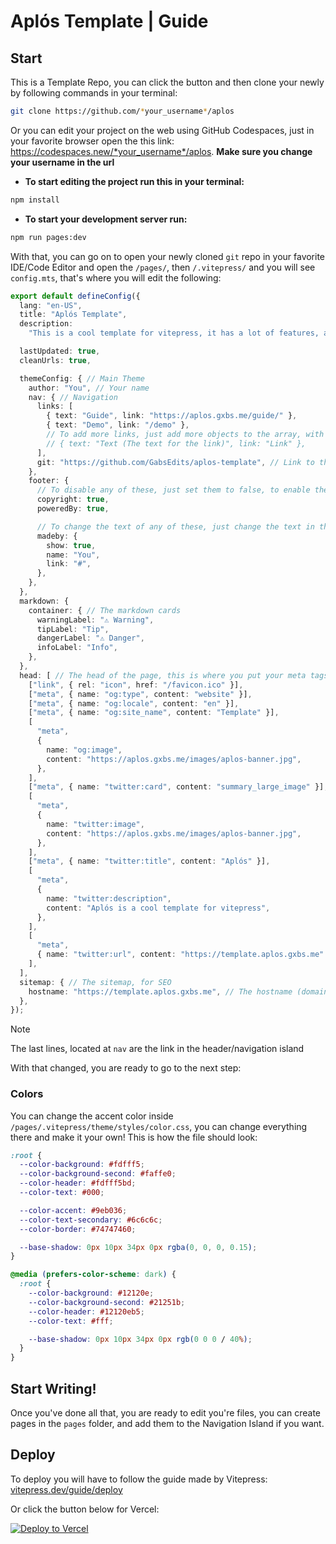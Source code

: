 # Aplós Template | Guide

## Start

This is a Template Repo, you can click the button and then clone your newly by following commands in your terminal:

```bash
git clone https://github.com/*your_username*/aplos
```

Or you can edit your project on the web using GitHub Codespaces, just in your favorite browser open the this link:\
https://codespaces.new/*your_username*/aplos. **Make sure you change your username in the url**

* **To start editing the project run this in your terminal:**

```bash
npm install
```

* **To start your development server run:**

```bash
npm run pages:dev
```

With that, you can go on to open your newly cloned `git` repo in your favorite IDE/Code Editor and open the `/pages/`, then `/.vitepress/` and you will see `config.mts`, that's where you will edit the following:

```ts
export default defineConfig({
  lang: "en-US",
  title: "Aplós Template",
  description:
    "This is a cool template for vitepress, it has a lot of features, and it's easy to use",

  lastUpdated: true,
  cleanUrls: true,

  themeConfig: { // Main Theme
    author: "You", // Your name
    nav: { // Navigation
      links: [ 
        { text: "Guide", link: "https://aplos.gxbs.me/guide/" },
        { text: "Demo", link: "/demo" },
        // To add more links, just add more objects to the array, with the text and link like so:
        // { text: "Text (The text for the link)", link: "Link" },
      ],
      git: "https://github.com/GabsEdits/aplos-template", // Link to the source code of your site
    },
    footer: {
      // To disable any of these, just set them to false, to enable them, set them to true
      copyright: true,
      poweredBy: true,

      // To change the text of any of these, just change the text in the quotes, if you want to disable it entirely, set show to false
      madeby: {
        show: true,
        name: "You",
        link: "#",
      },
    },
  },
  markdown: {
    container: { // The markdown cards
      warningLabel: "⚠ Warning",
      tipLabel: "Tip",
      dangerLabel: "⚠ Danger",
      infoLabel: "Info",
    },
  },
  head: [ // The head of the page, this is where you put your meta tags
    ["link", { rel: "icon", href: "/favicon.ico" }],
    ["meta", { name: "og:type", content: "website" }],
    ["meta", { name: "og:locale", content: "en" }],
    ["meta", { name: "og:site_name", content: "Template" }],
    [
      "meta",
      {
        name: "og:image",
        content: "https://aplos.gxbs.me/images/aplos-banner.jpg",
      },
    ],
    ["meta", { name: "twitter:card", content: "summary_large_image" }],
    [
      "meta",
      {
        name: "twitter:image",
        content: "https://aplos.gxbs.me/images/aplos-banner.jpg",
      },
    ],
    ["meta", { name: "twitter:title", content: "Aplós" }],
    [
      "meta",
      {
        name: "twitter:description",
        content: "Aplós is a cool template for vitepress",
      },
    ],
    [
      "meta",
      { name: "twitter:url", content: "https://template.aplos.gxbs.me" },
    ],
  ],
  sitemap: { // The sitemap, for SEO
    hostname: "https://template.aplos.gxbs.me", // The hostname (domain) of your site
  },
});
```

>[!NOTE]
>The last lines, located at `nav` are the link in the header/navigation island

With that changed, you are ready to go to the next step:

### Colors

You can change the accent color inside `/pages/.vitepress/theme/styles/color.css`, you can change everything there and make it your own! This is how the file should look:

```css
:root {
  --color-background: #fdfff5;
  --color-background-second: #faffe0;
  --color-header: #fdfff5bd;
  --color-text: #000;

  --color-accent: #9eb036;
  --color-text-secondary: #6c6c6c;
  --color-border: #74747460;

  --base-shadow: 0px 10px 34px 0px rgba(0, 0, 0, 0.15);
}

@media (prefers-color-scheme: dark) {
  :root {
    --color-background: #12120e;
    --color-background-second: #21251b;
    --color-header: #12120eb5;
    --color-text: #fff;

    --base-shadow: 0px 10px 34px 0px rgb(0 0 0 / 40%);
  }
}
```

## Start Writing!
Once you've done all that, you are ready to edit you're files, you can create pages in the `pages` folder, and add them to the Navigation Island if you want.

## Deploy
To deploy you will have to follow the guide made by Vitepress: [vitepress.dev/guide/deploy](https://vitepress.dev/guide/deploy)

Or click the button below for Vercel:

[![Deploy to Vercel](https://vercel.com/button)](https://vercel.com/import/project?template=https://github.com/GabsEdits/aplos)
